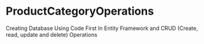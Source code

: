 # ProductCategoryOperations
Creating Database Using Code First In Entity Framework and CRUD (Create, read, update and delete) Operations

